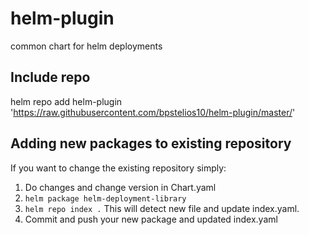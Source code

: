 # helm-plugin
common chart for helm deployments

## Include repo
helm repo add helm-plugin 'https://raw.githubusercontent.com/bpstelios10/helm-plugin/master/'

## Adding new packages to existing repository
If you want to change the existing repository simply:
1) Do changes and change version in Chart.yaml
2) `helm package helm-deployment-library`
2) `helm repo index .` This will detect new file and update index.yaml.
3) Commit and push your new package and updated index.yaml
